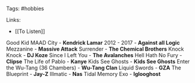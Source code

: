 Tags: #hobbies 

Links: 

- [[To Listen]]

Good Kid MAAD City - **Kendrick Lamar**
2012 - 2017 - **Against all Logic**
Mezzanine - **Massive Attack**
Surrender - **The Chemical Brothers**
Knock Knock - **DJ Koze**
Since I Left You - **The Avalanches**
Hell Hath No Fury - **Clipse**
The Life of Pablo - **Kanye**
Kids See Ghosts - **Kids See Ghosts**
Enter the Wu-Tang (36 Chambers) - **Wu-Tang Clan**
Liquid Swords - **GZA**
The Blueprint - **Jay-Z**
Illmatic - **Nas**
Tidal Memory Exo - **Iglooghost**








